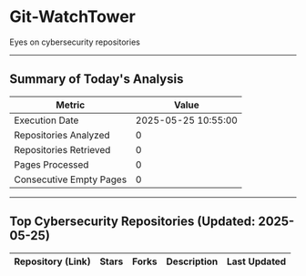 # **Git-WatchTower**

Eyes on cybersecurity repositories 

---


## **Summary of Today's Analysis**

| Metric                    | Value                   |
|---------------------------|-------------------------|
| Execution Date            | 2025-05-25 10:55:00 |
| Repositories Analyzed     | 0       |
| Repositories Retrieved    | 0      |
| Pages Processed           | 0      |
| Consecutive Empty Pages   | 0          |

---

## **Top Cybersecurity Repositories (Updated: 2025-05-25)**

| Repository (Link) | Stars   | Forks   | Description                     | Last Updated |
|-------------------|---------|---------|---------------------------------|--------------|
